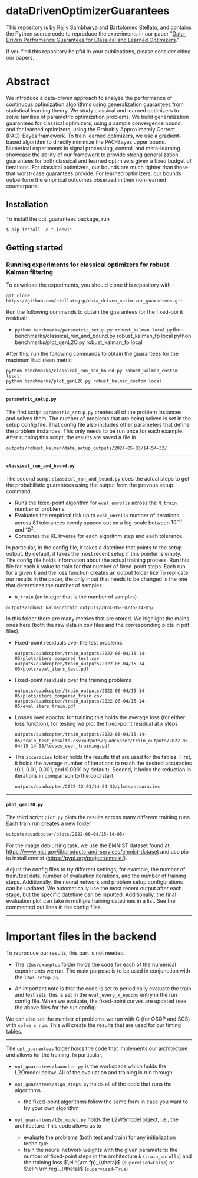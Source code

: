 # dataDrivenOptimizerGuarantees

This repository is by
[Rajiv Sambharya](https://rajivsambharya.github.io/) and [Bartolomeo Stellato](https://stellato.io/),
and contains the Python source code to
reproduce the experiments in our paper
"[Data-Driven Performance Guarantees for Classical and Learned Optimizers](https://arxiv.org/pdf/2404.13831)."


If you find this repository helpful in your publications, please consider citing our papers.

# Abstract
We introduce a data-driven approach to analyze the performance of continuous optimization algorithms using generalization guarantees from statistical learning theory. We study classical and learned optimizers to solve families of parametric optimization problems. We build generalization guarantees for classical optimizers, using a sample convergence bound, and for learned optimizers, using the Probably Approximately Correct (PAC)-Bayes framework. To train learned optimizers, we use a gradient-based algorithm to directly minimize the PAC-Bayes upper bound. Numerical experiments in signal processing, control, and meta-learning showcase the ability of our framework to provide strong generalization guarantees for both classical and learned optimizers given a fixed budget of iterations. For classical optimizers, our bounds are much tighter than those that worst-case guarantees provide. For learned optimizers, our bounds outperform the empirical outcomes observed in their non-learned counterparts.

## Installation
To install the opt_guarantees package, run
```
$ pip install -e ".[dev]"
```

## Getting started


### Running experiments for classical optimizers for robust Kalman filtering
To download the experiments, you should clone this repository with
```
git clone https://github.com/stellatogrp/data_driven_optimizer_guarantees.git
```
Run the following commands to obtain the guarantees for the fixed-point residual:

- `python benchmarks/parametric_setup.py robust_kalman local`
python benchmarks/classical_run_and_bound.py robust_kalman_fp local
python benchmarks/plot_genL2O.py robust_kalman_fp local


After this, run the following commands to obtain the guarantees for the maximum Euclidean metric
```
python benchmarks/classical_run_and_bound.py robust_kalman_custom local
python benchmarks/plot_genL2O.py robust_kalman_custom local
```



***
#### ```parametric_setup.py```

The first script ```parametric_setup.py``` creates all of the problem instances and solves them.
The number of problems that are being solved is set in the setup config file.
That config file also includes other parameters that define the problem instances. 
This only needs to be run once for each example.
After running this script, the results are saved a file in
```
outputs/robust_kalman/data_setup_outputs/2024-05-03/14-54-32/
```

***
#### ```classical_run_and_bound.py```

The second script ```classical_run_and_bound.py``` does the actual steps to get the probabilistic guarantees using the output from the prevous setup command.
- Runs the fixed-point algorithm for ```eval_unrolls``` across the ```N_train``` number of problems.
- Evaluates the empirical risk up to ```eval_unrolls``` number of iterations across $81$ tolerances evenly spaced out on a log-scale between $10^{-6}$ and $10^2$.
- Computes the KL inverse for each algorithm step and each tolerance.

In particular, in the config file, it takes a datetime that points to the setup output.
By default, it takes the most recent setup if this pointer is empty.
The config file holds information about the actual training process.
Run this file for each $k$ value to train for that number of fixed-point steps.
Each run for a given $k$ and the loss function creates an output folder like
To replicate our results in the paper, the only input that needs to be changed is the one that determines the number of samples.
- ```N_train``` (an integer that is the number of samples)


```
outputs/robust_kalman/train_outputs/2024-05-04/15-14-05/
```
In this folder there are many metrics that are stored.
We highlight the mains ones here (both the raw data in csv files and the corresponding plots in pdf files).


- Fixed-point residuals over the test problems 

    ```outputs/quadcopter/train_outputs/2022-06-04/15-14-05/plots/iters_compared_test.csv```
    ```outputs/quadcopter/train_outputs/2022-06-04/15-14-05/plots/eval_iters_test.pdf```

- Fixed-point residuals over the training problems 

    ```outputs/quadcopter/train_outputs/2022-06-04/15-14-05/plots/iters_compared_train.csv```
    ```outputs/quadcopter/train_outputs/2022-06-04/15-14-05/eval_iters_train.pdf```

- Losses over epochs: for training this holds the average loss (for either loss function), for testing we plot the fixed-point residual at $k$ steps

    ```outputs/quadcopter/train_outputs/2022-06-04/15-14-05/train_test_results.csv```
    ```outputs/quadcopter/train_outputs/2022-06-04/15-14-05/losses_over_training.pdf```

- The ```accuracies``` folder holds the results that are used for the tables. First, it holds the average number of iterations to reach the desired accuracies ($0.1$, $0.01$, $0.001$, and $0.0001$ by default).
Second, it holds the reduction in iterations in comparison to the cold start.

    ```outputs/quadcopter/2022-12-03/14-54-32/plots/accuracies```





***
#### ```plot_genL2O.py```

The third script ```plot.py``` plots the results across many different training runs.
Each train run creates a new folder 
```
outputs/quadcopter/plots/2022-06-04/15-14-05/
```



For the image deblurring task, we use the EMNIST dataset found at https://www.nist.gov/itl/products-and-services/emnist-dataset and use pip to install emnist (https://pypi.org/project/emnist/). 


Adjust the config files to try different settings; for example, the number of train/test data, number of evaluation iterations, and the number of training steps.
Additionally, the neural network and problem setup configurations can be updated.
We automatically use the most recent output after each stage, but the specific datetime can be inputted. Additionally, the final evaluation plot can take in multiple training datetimes in a list. See the commented out lines in the config files.

***


# Important files in the backend
To reproduce our results, this part is not needed.

- The ```l2ws/examples``` folder holds the code for each of the numerical experiments we run. The main purpose is to be used in conjunction with the ```l2ws_setup.py```.

- An important note is that the code is set to periodically evaluate the train and test sets; this is set in the ```eval_every_x_epochs``` entry in the run config file.
When we evaluate, the fixed-point curves are updated (see the above files for the run config).

We can also set the number of problems we run with C (for OSQP and SCS) with ```solve_c_num```. This will create the results that are used for our timing tables.
***

The ```opt_guarantees``` folder holds the code that implements our architecture and allows for the training. In particular,

- ```opt_guarantees/launcher.py``` is the workspace which holds the L2Omodel below.
All of the evaluation and training is run through

- ```opt_guarantees/algo_steps.py``` holds all of the code that runs the algorithms

    - the fixed-point algorithms follow the same form in case you want to try your own algorithm

- ```opt_guarantees/l2o_model.py``` holds the L2WSmodel object, i.e., the architecture. This code allows us to 
    - evaluate the problems (both test and train) for any initialization technique
    - train the neural network weights with the given parameters: the number of fixed-point steps in the architecture $k$ (```train_unrolls```) and the training loss $`\ell^{\rm fp}_{\theta}`$ (```supervised=False```) or $`\ell^{\rm reg}_{\theta}`$ (```supervised=True```)
